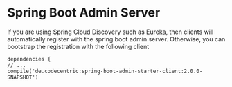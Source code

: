# Spring Boot Admin Server

If you are using Spring Cloud Discovery such as Eureka, then clients will automatically register with the spring boot admin server.  Otherwise, you can bootstrap the registration with the following client

```
dependencies {
// ...
compile('de.codecentric:spring-boot-admin-starter-client:2.0.0-SNAPSHOT')
```

